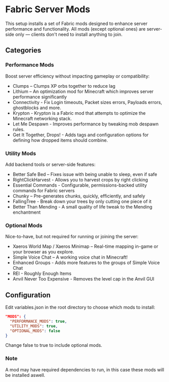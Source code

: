 # Fabric Server Mods

This setup installs a set of Fabric mods designed to enhance server performance and functionality. All mods (except optional ones) are server-side only — clients don't need to install anything to join.

## Categories

### Performance Mods

Boost server efficiency without impacting gameplay or compatibility:

* Clumps – Clumps XP orbs together to reduce lag
* Lithium – An optimization mod for Minecraft which improves server performance significantly
* Connectivity - Fix Login timeouts, Packet sizes errors, Payloads errors, ghostblocks and more.
* Krypton - Krypton is a Fabric mod that attempts to optimize the Minecraft networking stack. 
* Let Me Despawn - Improves performance by tweaking mob despawn rules.
* Get It Together, Drops! - Adds tags and configuration options for defining how dropped items should combine.

### Utility Mods

Add backend tools or server-side features:

* Better Safe Bed – Fixes issue with being unable to sleep, even if safe
* RightClickHarvest - Allows you to harvest crops by right clicking
* Essential Commands - Configurable, permissions-backed utility commands for Fabric servers
* Chunky – Pre-generates chunks, quickly, efficiently, and safely
* FallingTree - Break down your trees by only cutting one piece of it
* Better Than Mending - A small quality of life tweak to the Mending enchantment

### Optional Mods

Nice-to-have, but not required for running or joining the server:

* Xaeros World Map / Xaeros Minimap – Real-time mapping in-game or your browser as you explore.
* Simple Voice Chat – A working voice chat in Minecraft!
* Enhanced Groups - Adds more features to the groups of Simple Voice Chat
* REI - Roughly Enough Items
* Anvil Never Too Expensive - Removes the level cap in the Anvil GUI

## Configuration

Edit variables.json in the root directory to choose which mods to install:

```json
"MODS": {
  "PERFORMANCE_MODS": true,
  "UTILITY_MODS": true,
  "OPTIONAL_MODS": false
}
```
Change false to true to include optional mods.

### Note

A mod may have required dependencies to run, in this case these mods will be installed aswell.
